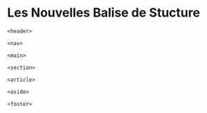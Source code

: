 # Les Nouvelles Balise de Stucture

`<header>`

`<nav>`

`<main>`

`<section>`

`<article>`

`<aside>`

`<footer>`
